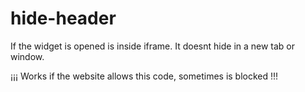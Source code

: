 # hide-header
If the widget is opened is inside iframe. It doesnt hide in a new tab or window.

¡¡¡ Works if the website allows this code, sometimes is blocked !!!
